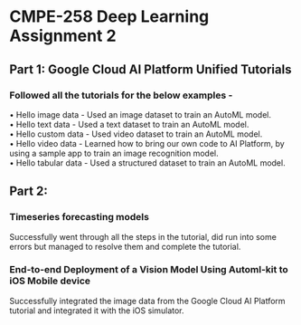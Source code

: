 # CMPE-258 Deep Learning Assignment 2

## Part 1: Google Cloud AI Platform Unified Tutorials

### Followed all the tutorials for the below examples - 
•	Hello image data - Used an image dataset to train an AutoML model. <br>
•	Hello text data - Used a text dataset to train an AutoML model. <br>
•	Hello custom data - Used video dataset to train an AutoML model. <br>
•	Hello video data - Learned how to bring our own code to AI Platform, by using a sample app to train an image recognition model. <br>
•	Hello tabular data - Used a structured dataset to train an AutoML model. <br>

## Part 2: 

### Timeseries forecasting models
Successfully went through all the steps in the tutorial, did run into some errors but managed to resolve them and complete the tutorial.

### End-to-end Deployment of a Vision Model Using Automl-kit to iOS Mobile device
Successfully integrated the image data from the Google Cloud AI Platform tutorial and integrated it with the iOS simulator.

